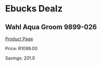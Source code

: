 
# Ebucks Dealz
## Wahl Aqua Groom 9899-026
[Product Page](https://www.ebucks.com/web/shop/productSelected.do?prodId=1191186778&catId=1186081080)

Price: R1099.00

Savings: 201.0


	